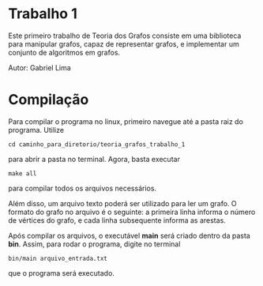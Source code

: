 # Trabalho 1
Este primeiro trabalho de Teoria dos Grafos consiste em uma biblioteca para manipular grafos, capaz de representar grafos, e implementar um conjunto de algoritmos em grafos.

Autor: Gabriel Lima

# Compilação
Para compilar o programa no linux, primeiro navegue até a pasta raiz do programa. Utilize

	cd caminho_para_diretorio/teoria_grafos_trabalho_1

para abrir a pasta no terminal. Agora, basta executar

	make all
	
para compilar todos os arquivos necessários.

Além disso, um arquivo texto poderá ser utilizado para ler um grafo. O formato do grafo no arquivo é o seguinte: a primeira linha informa o número de vértices do grafo, e cada linha subsequente informa as arestas.

Após compilar os arquivos, o executável <b>main</b> será criado dentro da pasta <b>bin</b>. Assim, para rodar o programa, digite no terminal

	bin/main arquivo_entrada.txt
	
que o programa será executado.